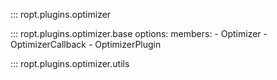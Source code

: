 ::: ropt.plugins.optimizer

::: ropt.plugins.optimizer.base
    options:
        members:
            - Optimizer
            - OptimizerCallback
            - OptimizerPlugin

::: ropt.plugins.optimizer.utils
